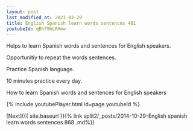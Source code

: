 ```yaml
---
layout: post
last_modified_at: 2021-03-29
title: English Spanish learn words sentences 481 
youtubeId: qBh79bLRHmw
---
```

 
 
Helps to learn Spanish words and sentences for English speakers.

Opportunitiy to repeat the words sentences. 

Practice Spanish language. 
 
10 minutes practice every day. 
 
How to learn Spanish words and sentences for English speakers 
 
{% include youtubePlayer.html id=page.youtubeId %}
 
 
[Next]({{ site.baseurl }}{% link  split2/_posts/2014-10-29-English spanish learn words sentences 868 .md%})
 
